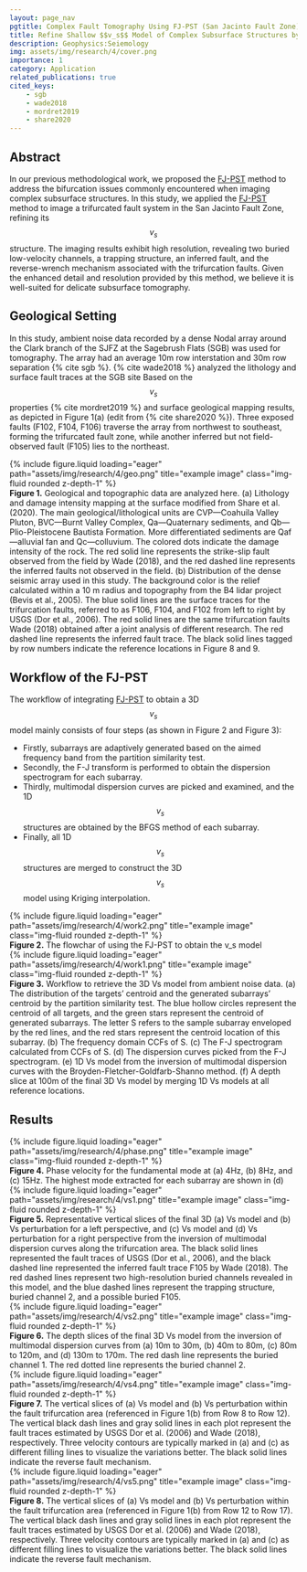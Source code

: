 ```yaml
---
layout: page_nav
pgtitle: Complex Fault Tomography Using FJ-PST (San Jacinto Fault Zone)
title: Refine Shallow $$v_s$$ Model of Complex Subsurface Structures by F-J Multimodal Tomography with Partition Similarity Test-- A Case Study at San Jacinto Fault Zone
description: Geophysics:Seiemology
img: assets/img/research/4/cover.png
importance: 1
category: Application
related_publications: true
cited_keys:
    - sgb
    - wade2018
    - mordret2019
    - share2020
---
```


## Abstract
In our previous methodological work, we proposed the <a href="{{ site.baseurl }}/projects/1-2_meth_partition/" target="_blank" rel="noopener noreferrer">FJ-PST</a> method to address the bifurcation issues commonly encountered when imaging complex subsurface structures. In this study, we applied the <a href="{{ site.baseurl }}/projects/1-2_meth_partition/" target="_blank" rel="noopener noreferrer">FJ-PST</a> method to image a trifurcated fault system in the San Jacinto Fault Zone, refining its $$v_s$$ structure. The imaging results exhibit high resolution, revealing two buried low-velocity channels, a trapping structure, an inferred fault, and the reverse-wrench mechanism associated with the trifurcation faults. Given the enhanced detail and resolution provided by this method, we believe it is well-suited for delicate subsurface tomography.

## Geological Setting
In this study, ambient noise data recorded by a dense Nodal array around the Clark branch of the SJFZ at the Sagebrush Flats (SGB) was used for tomography. The array had an average 10m row interstation and 30m row separation {% cite sgb %}. {% cite wade2018 %} analyzed the lithology and surface fault traces at the SGB site Based on the $$v_s$$ properties {% cite mordret2019 %} and surface geological mapping results, as depicted in Figure 1(a) (edit from {% cite share2020 %}). Three exposed faults (F102, F104, F106) traverse the array from northwest to southeast, forming the trifurcated fault zone, while another inferred but not field-observed fault (F105) lies to the northeast.
<div class="row">
    <div class="col-sm mt-3 mt-md-0">
        {% include figure.liquid loading="eager" path="assets/img/research/4/geo.png" title="example image" class="img-fluid rounded z-depth-1" %}
    </div>
</div>
<div class="caption">
    <strong>Figure 1.</strong> Geological and topographic data are analyzed here. (a) Lithology and damage intensity mapping at the surface modified from Share et al. (2020). The main geological/lithological units are CVP—Coahuila Valley Pluton, BVC—Burnt Valley Complex, Qa—Quaternary sediments, and Qb—Plio-Pleistocene Bautista Formation. More differentiated sediments are Qaf—alluvial fan and Qc—colluvium. The colored dots indicate the damage intensity of the rock. The red solid line represents the strike-slip fault observed from the field by Wade (2018), and the red dashed line represents the inferred faults not observed in the field. (b) Distribution of the dense seismic array used in this study. The background color is the relief calculated within a 10 m radius and topography from the B4 lidar project (Bevis et al., 2005). The blue solid lines are the surface traces for the trifurcation faults, referred to as F106, F104, and F102 from left to right by USGS (Dor et al., 2006). The red solid lines are the same trifurcation faults Wade (2018) obtained after a joint analysis of different research. The red dashed line represents the inferred fault trace. The black solid lines tagged by row numbers indicate the reference locations in Figure 8 and 9.
</div>

## Workflow of the FJ-PST
The workflow of integrating <a href="{{ site.baseurl }}/projects/1-2_meth_partition/" target="_blank" rel="noopener noreferrer">FJ-PST</a> to obtain a 3D $$v_s$$ model mainly consists of four steps (as shown in Figure 2 and Figure 3):
+ Firstly, subarrays are adaptively generated based on the aimed frequency band from the partition similarity test. 
+ Secondly, the F-J transform is performed to obtain the dispersion spectrogram for each subarray. 
+ Thirdly, multimodal dispersion curves are picked and examined, and the 1D $$v_s$$ structures are obtained by the BFGS method of each subarray. 
+ Finally, all 1D $$v_s$$ structures are merged to construct the 3D $$v_s$$ model using Kriging interpolation.
<div class="row">
    <div class="col-sm mt-3 mt-md-0">
        {% include figure.liquid loading="eager" path="assets/img/research/4/work2.png" title="example image" class="img-fluid rounded z-depth-1" %}
    </div>
</div>
<div class="caption">
    <strong>Figure 2.</strong> The flowchar of using the FJ-PST to obtain the v_s model
</div>
<div class="row">
    <div class="col-sm mt-3 mt-md-0">
        {% include figure.liquid loading="eager" path="assets/img/research/4/work1.png" title="example image" class="img-fluid rounded z-depth-1" %}
    </div>
</div>
<div class="caption">
    <strong>Figure 3.</strong> Workflow to retrieve the 3D Vs model from ambient noise data. (a) The distribution of the targets’ centroid and the generated subarrays’ centroid by the partition similarity test. The blue hollow circles represent the centroid of all targets, and the green stars represent the centroid of generated subarrays. The letter S refers to the sample subarray enveloped by the red lines, and the red stars represent the centroid location of this subarray. (b) The frequency domain CCFs of S. (c) The F-J spectrogram calculated from CCFs of S. (d) The dispersion curves picked from the F-J spectrogram. (e) 1D Vs model from the inversion of multimodal dispersion curves with the Broyden-Fletcher-Goldfarb-Shanno method. (f) A depth slice at 100m of the final 3D Vs model by merging 1D Vs models at all reference locations.
</div>

## Results
<div class="row">
    <div class="col-sm mt-3 mt-md-0">
        {% include figure.liquid loading="eager" path="assets/img/research/4/phase.png" title="example image" class="img-fluid rounded z-depth-1" %}
    </div>
</div>
<div class="caption">
    <strong>Figure 4.</strong> Phase velocity for the fundamental mode at (a) 4Hz, (b) 8Hz, and (c) 15Hz. The highest mode extracted for each subarray are shown in (d)
</div>

<div class="row">
    <div class="col-sm mt-3 mt-md-0">
        {% include figure.liquid loading="eager" path="assets/img/research/4/vs1.png" title="example image" class="img-fluid rounded z-depth-1" %}
    </div>
</div>
<div class="caption">
    <strong>Figure 5.</strong> Representative vertical slices of the final 3D (a) Vs model and (b) Vs perturbation for a left perspective, and (c) Vs model and (d) Vs perturbation for a right perspective from the inversion of multimodal dispersion curves along the trifurcation area. The black solid lines represented the fault traces of USGS (Dor et al., 2006), and the black dashed line represented the inferred fault trace F105 by Wade (2018). The red dashed lines represent two high-resolution buried channels revealed in this model, and the blue dashed lines represent the trapping structure, buried channel 2, and a possible buried F105.
</div>

<div class="row">
    <div class="col-sm mt-3 mt-md-0">
        {% include figure.liquid loading="eager" path="assets/img/research/4/vs2.png" title="example image" class="img-fluid rounded z-depth-1" %}
    </div>
</div>
<div class="caption">
    <strong>Figure 6.</strong> The depth slices of the final 3D Vs model from the inversion of multimodal dispersion curves from (a) 10m to 30m, (b) 40m to 80m, (c) 80m to 120m, and (d) 130m to 170m. The red dash line represents the buried channel 1. The red dotted line represents the buried channel 2.
</div>

<div class="row">
    <div class="col-sm mt-3 mt-md-0">
        {% include figure.liquid loading="eager" path="assets/img/research/4/vs4.png" title="example image" class="img-fluid rounded z-depth-1" %}
    </div>
</div>
<div class="caption">
    <strong>Figure 7.</strong> The vertical slices of (a) Vs model and (b) Vs perturbation within the fault trifurcation area (referenced in Figure 1(b) from Row 8 to Row 12). The vertical black dash lines and gray solid lines in each plot represent the fault traces estimated by USGS Dor et al. (2006) and Wade (2018), respectively. Three velocity contours are typically marked in (a) and (c) as different filling lines to visualize the variations better. The black solid lines indicate the reverse fault mechanism.
</div>

<div class="row">
    <div class="col-sm mt-3 mt-md-0">
        {% include figure.liquid loading="eager" path="assets/img/research/4/vs5.png" title="example image" class="img-fluid rounded z-depth-1" %}
    </div>
</div>
<div class="caption">
   <strong>Figure 8.</strong> The vertical slices of (a) Vs model and (b) Vs perturbation within the fault trifurcation area (referenced in Figure 1(b) from Row 12 to Row 17). The vertical black dash lines and gray solid lines in each plot represent the fault traces estimated by USGS Dor et al. (2006) and Wade (2018), respectively. Three velocity contours are typically marked in (a) and (c) as different filling lines to visualize the variations better. The black solid lines indicate the reverse fault mechanism.
</div>
